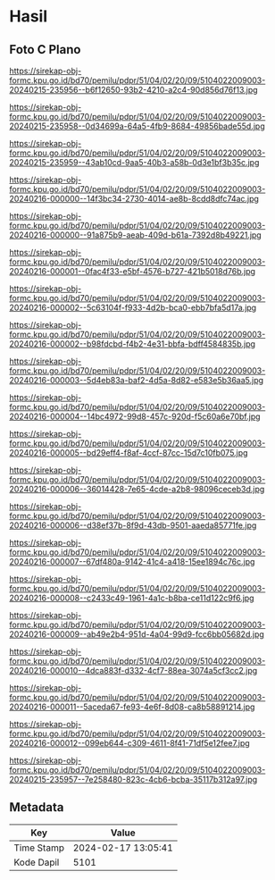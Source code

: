 # Hasil

## Foto C Plano

https://sirekap-obj-formc.kpu.go.id/bd70/pemilu/pdpr/51/04/02/20/09/5104022009003-20240215-235956--b6f12650-93b2-4210-a2c4-90d856d76f13.jpg

https://sirekap-obj-formc.kpu.go.id/bd70/pemilu/pdpr/51/04/02/20/09/5104022009003-20240215-235958--0d34699a-64a5-4fb9-8684-49856bade55d.jpg

https://sirekap-obj-formc.kpu.go.id/bd70/pemilu/pdpr/51/04/02/20/09/5104022009003-20240215-235959--43ab10cd-9aa5-40b3-a58b-0d3e1bf3b35c.jpg

https://sirekap-obj-formc.kpu.go.id/bd70/pemilu/pdpr/51/04/02/20/09/5104022009003-20240216-000000--14f3bc34-2730-4014-ae8b-8cdd8dfc74ac.jpg

https://sirekap-obj-formc.kpu.go.id/bd70/pemilu/pdpr/51/04/02/20/09/5104022009003-20240216-000000--91a875b9-aeab-409d-b61a-7392d8b49221.jpg

https://sirekap-obj-formc.kpu.go.id/bd70/pemilu/pdpr/51/04/02/20/09/5104022009003-20240216-000001--0fac4f33-e5bf-4576-b727-421b5018d76b.jpg

https://sirekap-obj-formc.kpu.go.id/bd70/pemilu/pdpr/51/04/02/20/09/5104022009003-20240216-000002--5c63104f-f933-4d2b-bca0-ebb7bfa5d17a.jpg

https://sirekap-obj-formc.kpu.go.id/bd70/pemilu/pdpr/51/04/02/20/09/5104022009003-20240216-000002--b98fdcbd-f4b2-4e31-bbfa-bdff4584835b.jpg

https://sirekap-obj-formc.kpu.go.id/bd70/pemilu/pdpr/51/04/02/20/09/5104022009003-20240216-000003--5d4eb83a-baf2-4d5a-8d82-e583e5b36aa5.jpg

https://sirekap-obj-formc.kpu.go.id/bd70/pemilu/pdpr/51/04/02/20/09/5104022009003-20240216-000004--14bc4972-99d8-457c-920d-f5c60a6e70bf.jpg

https://sirekap-obj-formc.kpu.go.id/bd70/pemilu/pdpr/51/04/02/20/09/5104022009003-20240216-000005--bd29eff4-f8af-4ccf-87cc-15d7c10fb075.jpg

https://sirekap-obj-formc.kpu.go.id/bd70/pemilu/pdpr/51/04/02/20/09/5104022009003-20240216-000006--36014428-7e65-4cde-a2b8-98096ceceb3d.jpg

https://sirekap-obj-formc.kpu.go.id/bd70/pemilu/pdpr/51/04/02/20/09/5104022009003-20240216-000006--d38ef37b-8f9d-43db-9501-aaeda85771fe.jpg

https://sirekap-obj-formc.kpu.go.id/bd70/pemilu/pdpr/51/04/02/20/09/5104022009003-20240216-000007--67df480a-9142-41c4-a418-15ee1894c76c.jpg

https://sirekap-obj-formc.kpu.go.id/bd70/pemilu/pdpr/51/04/02/20/09/5104022009003-20240216-000008--c2433c49-1961-4a1c-b8ba-ce11d122c9f6.jpg

https://sirekap-obj-formc.kpu.go.id/bd70/pemilu/pdpr/51/04/02/20/09/5104022009003-20240216-000009--ab49e2b4-951d-4a04-99d9-fcc6bb05682d.jpg

https://sirekap-obj-formc.kpu.go.id/bd70/pemilu/pdpr/51/04/02/20/09/5104022009003-20240216-000010--4dca883f-d332-4cf7-88ea-3074a5cf3cc2.jpg

https://sirekap-obj-formc.kpu.go.id/bd70/pemilu/pdpr/51/04/02/20/09/5104022009003-20240216-000011--5aceda67-fe93-4e6f-8d08-ca8b58891214.jpg

https://sirekap-obj-formc.kpu.go.id/bd70/pemilu/pdpr/51/04/02/20/09/5104022009003-20240216-000012--099eb644-c309-4611-8f41-71df5e12fee7.jpg

https://sirekap-obj-formc.kpu.go.id/bd70/pemilu/pdpr/51/04/02/20/09/5104022009003-20240215-235957--7e258480-823c-4cb6-bcba-35117b312a97.jpg


## Metadata

| Key        | Value               |
| ---------- | ------------------- |
| Time Stamp | 2024-02-17 13:05:41 |
| Kode Dapil | 5101                |



